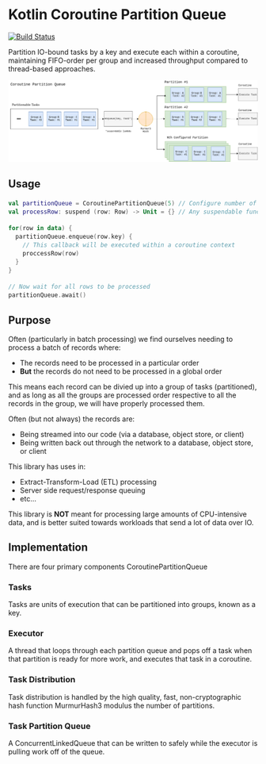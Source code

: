 # Kotlin Coroutine Partition Queue
[![Build Status](https://travis-ci.com/champloo11/coroutine-partition-queue.svg?branch=master)](https://travis-ci.com/champloo11/coroutine-partition-queue)

Partition IO-bound tasks by a key and execute each within a coroutine, maintaining FIFO-order per group and increased 
throughput compared to thread-based approaches.

![Partition Queue HLO](https://github.com/champloo11/coroutine-partition-queue/raw/master/src/main/resources/partitionQueue.png)

## Usage

```kotlin
val partitionQueue = CoroutinePartitionQueue(5) // Configure number of partitions
val processRow: suspend (row: Row) -> Unit = {} // Any suspendable function

for(row in data) {
  partitionQueue.enqueue(row.key) {
    // This callback will be executed within a coroutine context
    proccessRow(row)
  }
}

// Now wait for all rows to be processed
partitionQueue.await()
```

## Purpose

Often (particularly in batch processing) we find ourselves needing to process a batch of records where:

- The records need to be processed in a particular order
- **But** the records do not need to be processed in a global order 

This means each record can be divied up into a group of tasks (partitioned), and as long as all the groups are processed
order respective to all the records in the group, we will have properly processed them. 

Often (but not always) the records are:

- Being streamed into our code (via a database, object store, or client)
- Being written back out through the network to a database, object store, or client

This library has uses in:

- Extract-Transform-Load (ETL) processing
- Server side request/response queuing
- etc...

This library is **NOT** meant for processing large amounts of CPU-intensive data, and is better suited towards workloads that
send a lot of data over IO.

## Implementation

There are four primary components CoroutinePartitionQueue

### Tasks

Tasks are units of execution that can be partitioned into groups, known as a key.

### Executor

A thread that loops through each partition queue and pops off a task when that partition is ready for more work, and
executes that task in a coroutine.

### Task Distribution

Task distribution is handled by the high quality, fast, non-cryptographic hash function MurmurHash3 modulus the number of
partitions.

### Task Partition Queue

A ConcurrentLinkedQueue that can be written to safely while the executor is pulling work off of the queue.
